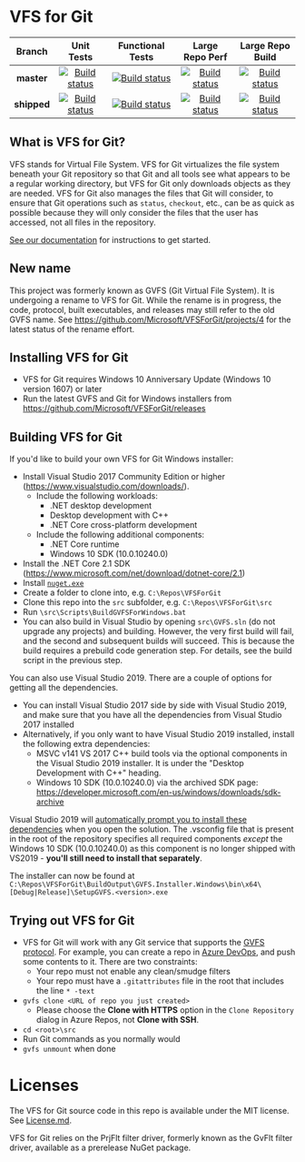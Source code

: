 # VFS for Git

|Branch|Unit Tests|Functional Tests|Large Repo Perf|Large Repo Build|
|:--:|:--:|:--:|:--:|:--:|
|**master**|[![Build status](https://dev.azure.com/gvfs/ci/_apis/build/status/CI%20-%20Windows?branchName=master)](https://dev.azure.com/gvfs/ci/_build/latest?definitionId=7&branchName=master)|[![Build status](https://dev.azure.com/gvfs/ci/_apis/build/status/CI%20-%20Windows%20-%20Full%20Functional%20Tests?branchName=master)](https://dev.azure.com/gvfs/ci/_build/latest?definitionId=6&branchName=master)|[![Build status](https://dev.azure.com/mseng/AzureDevOps/_apis/build/status/GVFS/GitHub%20VFSForGit%20Large%20Repo%20Perf%20Tests?branchName=master)](https://dev.azure.com/mseng/AzureDevOps/_build/latest?definitionId=7179&branchName=master)|[![Build status](https://dev.azure.com/mseng/AzureDevOps/_apis/build/status/GVFS/GitHub%20VFSForGit%20Large%20Repo%20Build?branchName=master)](https://dev.azure.com/mseng/AzureDevOps/_build/latest?definitionId=7180&branchName=master)|
|**shipped**|[![Build status](https://dev.azure.com/gvfs/ci/_apis/build/status/CI%20-%20Windows?branchName=releases%2Fshipped)](https://dev.azure.com/gvfs/ci/_build/latest?definitionId=7&branchName=releases%2Fshipped)|[![Build status](https://dev.azure.com/gvfs/ci/_apis/build/status/CI%20-%20Windows%20-%20Full%20Functional%20Tests?branchName=releases%2Fshipped)](https://dev.azure.com/gvfs/ci/_build/latest?definitionId=6&branchName=releases%2Fshipped)|[![Build status](https://dev.azure.com/mseng/AzureDevOps/_apis/build/status/GVFS/GitHub%20VFSForGit%20Large%20Repo%20Perf%20Tests?branchName=releases%2Fshipped)](https://dev.azure.com/mseng/AzureDevOps/_build/latest?definitionId=7179&branchName=releases%2Fshipped)|[![Build status](https://dev.azure.com/mseng/AzureDevOps/_apis/build/status/GVFS/GitHub%20VFSForGit%20Large%20Repo%20Build?branchName=releases%2Fshipped)](https://dev.azure.com/mseng/AzureDevOps/_build/latest?definitionId=7180&branchName=releases%2Fshipped)|

## What is VFS for Git?

VFS stands for Virtual File System. VFS for Git virtualizes the file system
beneath your Git repository so that Git and all tools see what appears to be a
regular working directory, but VFS for Git only downloads objects as they
are needed. VFS for Git also manages the files that Git will consider, to
ensure that Git operations such as `status`, `checkout`, etc., can be as quick
as possible because they will only consider the files that the user has
accessed, not all files in the repository.

[See our documentation](docs/index.md) for instructions to get started.

## New name

This project was formerly known as GVFS (Git Virtual File System). It is undergoing a rename to VFS for Git. While the rename is in progress, the code, protocol,
built executables, and releases may still refer to the old GVFS name. See https://github.com/Microsoft/VFSForGit/projects/4 for the latest status of the rename effort.

## Installing VFS for Git

* VFS for Git requires Windows 10 Anniversary Update (Windows 10 version 1607) or later
* Run the latest GVFS and Git for Windows installers from https://github.com/Microsoft/VFSForGit/releases

## Building VFS for Git

If you'd like to build your own VFS for Git Windows installer:
* Install Visual Studio 2017 Community Edition or higher (https://www.visualstudio.com/downloads/).
  * Include the following workloads:
    * .NET desktop development
    * Desktop development with C++
    * .NET Core cross-platform development
  * Include the following additional components:
    * .NET Core runtime
    * Windows 10 SDK (10.0.10240.0)
* Install the .NET Core 2.1 SDK (https://www.microsoft.com/net/download/dotnet-core/2.1)
* Install [`nuget.exe`](https://www.nuget.org/downloads)
* Create a folder to clone into, e.g. `C:\Repos\VFSForGit`
* Clone this repo into the `src` subfolder, e.g. `C:\Repos\VFSForGit\src`
* Run `\src\Scripts\BuildGVFSForWindows.bat`
* You can also build in Visual Studio by opening `src\GVFS.sln` (do not upgrade any projects) and building. However, the very first
build will fail, and the second and subsequent builds will succeed. This is because the build requires a prebuild code generation step.
For details, see the build script in the previous step.

You can also use Visual Studio 2019. There are a couple of options for getting all the dependencies.
* You can install Visual Studio 2017 side by side with Visual Studio 2019, and make sure that you have all the dependencies from Visual Studio 2017 installed
* Alternatively, if you only want to have Visual Studio 2019 installed, install the following extra dependencies:
  * MSVC v141 VS 2017 C++ build tools via the optional components in the Visual Studio 2019 installer. It is under the "Desktop Development with C++" heading.
  * Windows 10 SDK (10.0.10240.0) via the archived SDK page: https://developer.microsoft.com/en-us/windows/downloads/sdk-archive

Visual Studio 2019 will [automatically prompt you to install these dependencies](https://devblogs.microsoft.com/setup/configure-visual-studio-across-your-organization-with-vsconfig/) when you open the solution. The .vsconfig file that is present in the root of the repository specifies all required components _except_ the Windows 10 SDK (10.0.10240.0) as this component is no longer shipped with VS2019 - **you'll still need to install that separately**.

The installer can now be found at `C:\Repos\VFSForGit\BuildOutput\GVFS.Installer.Windows\bin\x64\[Debug|Release]\SetupGVFS.<version>.exe`

## Trying out VFS for Git

* VFS for Git will work with any Git service that supports the
  [GVFS protocol](Protocol.md). For example, you can create a repo in
  [Azure DevOps](https://azure.microsoft.com/services/devops/), and push
  some contents to it. There are two constraints:
  * Your repo must not enable any clean/smudge filters
  * Your repo must have a `.gitattributes` file in the root that includes the line `* -text`
* `gvfs clone <URL of repo you just created>`
  * Please choose the **Clone with HTTPS** option in the `Clone Repository` dialog in Azure Repos, not **Clone with SSH**.
* `cd <root>\src`
* Run Git commands as you normally would
* `gvfs unmount` when done


# Licenses

The VFS for Git source code in this repo is available under the MIT license.
See [License.md](License.md).

VFS for Git relies on the PrjFlt filter driver, formerly known as the GvFlt
filter driver, available as a prerelease NuGet package.
